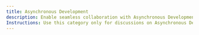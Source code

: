 ```yaml
---
title: Asynchronous Development
description: Enable seamless collaboration with Asynchronous Development. Improve efficiency, flexibility, and delivery across distributed teams.
Instructions: Use this category only for discussions on Asynchronous Development, including workflows, communication strategies, collaboration tools, and best practices for globally distributed or remote teams. Topics should focus on reducing dependencies, enabling flexible work schedules, and maintaining high productivity without real-time coordination.
---
```

